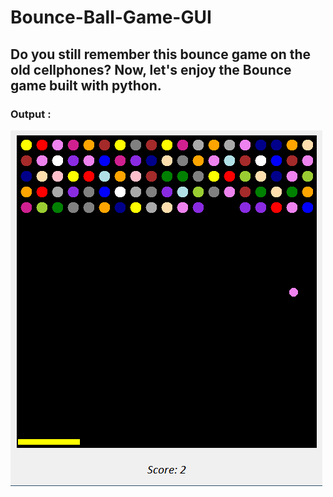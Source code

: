 # Bounce-Ball-Game-GUI

## Do you still remember this bounce game on the old cellphones? Now, let's enjoy the Bounce game built with python.

### Output :

![](bounceBall.png)
